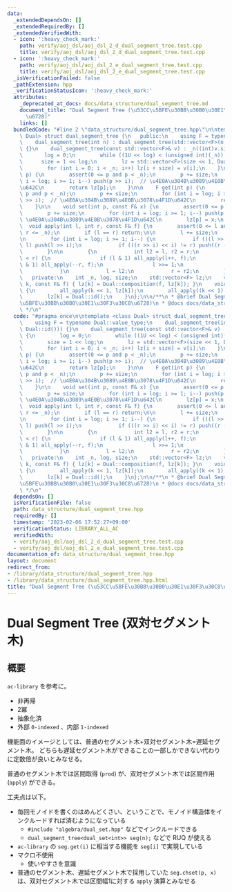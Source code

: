```yaml
---
data:
  _extendedDependsOn: []
  _extendedRequiredBy: []
  _extendedVerifiedWith:
  - icon: ':heavy_check_mark:'
    path: verify/aoj_dsl/aoj_dsl_2_d_dual_segment_tree.test.cpp
    title: verify/aoj_dsl/aoj_dsl_2_d_dual_segment_tree.test.cpp
  - icon: ':heavy_check_mark:'
    path: verify/aoj_dsl/aoj_dsl_2_e_dual_segment_tree.test.cpp
    title: verify/aoj_dsl/aoj_dsl_2_e_dual_segment_tree.test.cpp
  _isVerificationFailed: false
  _pathExtension: hpp
  _verificationStatusIcon: ':heavy_check_mark:'
  attributes:
    _deprecated_at_docs: docs/data_structure/dual_segment_tree.md
    document_title: "Dual Segment Tree (\u53CC\u5BFE\u30BB\u30B0\u30E1\u30F3\u30C8\
      \u6728)"
    links: []
  bundledCode: "#line 2 \"data_structure/dual_segment_tree.hpp\"\n\ntemplate <class\
    \ Dual> struct dual_segment_tree {\n   public:\n    using F = typename Dual::value_type;\n\
    \    dual_segment_tree(int n) : dual_segment_tree(std::vector<F>(n, Dual::id()))\
    \ {}\n    dual_segment_tree(const std::vector<F>& v) : _n((int)v.size()) {\n \
    \       log = 0;\n        while ((1U << log) < (unsigned int)(_n)) log++;\n  \
    \      size = 1 << log;\n        lz = std::vector<F>(size << 1, Dual::id());\n\
    \        for (int i = 0; i < _n; i++) lz[i + size] = v[i];\n    }\n\n    F operator[](int\
    \ p) {\n        assert(0 <= p and p < _n);\n        p += size;\n        for (int\
    \ i = log; i >= 1; i--) push(p >> i);  // \u4E0A\u304B\u3089\u4E0B\u3078\u4F1D\
    \u642C\n        return lz[p];\n    }\n\n    F get(int p) {\n        assert(0 <=\
    \ p and p < _n);\n        p += size;\n        for (int i = log; i >= 1; i--) push(p\
    \ >> i);  // \u4E0A\u304B\u3089\u4E0B\u3078\u4F1D\u642C\n        return lz[p];\n\
    \    }\n\n    void set(int p, const F& x) {\n        assert(0 <= p and p < _n);\n\
    \        p += size;\n        for (int i = log; i >= 1; i--) push(p >> i);  //\
    \ \u4E0A\u304B\u3089\u4E0B\u3078\u4F1D\u642C\n        lz[p] = x;\n    }\n\n  \
    \  void apply(int l, int r, const F& f) {\n        assert(0 <= l and l <= r and\
    \ r <= _n);\n        if (l == r) return;\n\n        l += size;\n        r += size;\n\
    \n        for (int i = log; i >= 1; i--) {\n            if (((l >> i) << i) !=\
    \ l) push(l >> i);\n            if (((r >> i) << i) != r) push((r - 1) >> i);\n\
    \        }\n\n        {\n            int l2 = l, r2 = r;\n            while (l\
    \ < r) {\n                if (l & 1) all_apply(l++, f);\n                if (r\
    \ & 1) all_apply(--r, f);\n                l >>= 1;\n                r >>= 1;\n\
    \            }\n            l = l2;\n            r = r2;\n        }\n    }\n\n\
    \   private:\n    int _n, log, size;\n    std::vector<F> lz;\n    void all_apply(int\
    \ k, const F& f) { lz[k] = Dual::composition(f, lz[k]); }\n    void push(int k)\
    \ {\n        all_apply(k << 1, lz[k]);\n        all_apply((k << 1) | 1, lz[k]);\n\
    \        lz[k] = Dual::id();\n    }\n};\n\n/**\n * @brief Dual Segment Tree (\u53CC\
    \u5BFE\u30BB\u30B0\u30E1\u30F3\u30C8\u6728)\n * @docs docs/data_structure/dual_segment_tree.md\n\
    \ */\n"
  code: "#pragma once\n\ntemplate <class Dual> struct dual_segment_tree {\n   public:\n\
    \    using F = typename Dual::value_type;\n    dual_segment_tree(int n) : dual_segment_tree(std::vector<F>(n,\
    \ Dual::id())) {}\n    dual_segment_tree(const std::vector<F>& v) : _n((int)v.size())\
    \ {\n        log = 0;\n        while ((1U << log) < (unsigned int)(_n)) log++;\n\
    \        size = 1 << log;\n        lz = std::vector<F>(size << 1, Dual::id());\n\
    \        for (int i = 0; i < _n; i++) lz[i + size] = v[i];\n    }\n\n    F operator[](int\
    \ p) {\n        assert(0 <= p and p < _n);\n        p += size;\n        for (int\
    \ i = log; i >= 1; i--) push(p >> i);  // \u4E0A\u304B\u3089\u4E0B\u3078\u4F1D\
    \u642C\n        return lz[p];\n    }\n\n    F get(int p) {\n        assert(0 <=\
    \ p and p < _n);\n        p += size;\n        for (int i = log; i >= 1; i--) push(p\
    \ >> i);  // \u4E0A\u304B\u3089\u4E0B\u3078\u4F1D\u642C\n        return lz[p];\n\
    \    }\n\n    void set(int p, const F& x) {\n        assert(0 <= p and p < _n);\n\
    \        p += size;\n        for (int i = log; i >= 1; i--) push(p >> i);  //\
    \ \u4E0A\u304B\u3089\u4E0B\u3078\u4F1D\u642C\n        lz[p] = x;\n    }\n\n  \
    \  void apply(int l, int r, const F& f) {\n        assert(0 <= l and l <= r and\
    \ r <= _n);\n        if (l == r) return;\n\n        l += size;\n        r += size;\n\
    \n        for (int i = log; i >= 1; i--) {\n            if (((l >> i) << i) !=\
    \ l) push(l >> i);\n            if (((r >> i) << i) != r) push((r - 1) >> i);\n\
    \        }\n\n        {\n            int l2 = l, r2 = r;\n            while (l\
    \ < r) {\n                if (l & 1) all_apply(l++, f);\n                if (r\
    \ & 1) all_apply(--r, f);\n                l >>= 1;\n                r >>= 1;\n\
    \            }\n            l = l2;\n            r = r2;\n        }\n    }\n\n\
    \   private:\n    int _n, log, size;\n    std::vector<F> lz;\n    void all_apply(int\
    \ k, const F& f) { lz[k] = Dual::composition(f, lz[k]); }\n    void push(int k)\
    \ {\n        all_apply(k << 1, lz[k]);\n        all_apply((k << 1) | 1, lz[k]);\n\
    \        lz[k] = Dual::id();\n    }\n};\n\n/**\n * @brief Dual Segment Tree (\u53CC\
    \u5BFE\u30BB\u30B0\u30E1\u30F3\u30C8\u6728)\n * @docs docs/data_structure/dual_segment_tree.md\n\
    \ */\n"
  dependsOn: []
  isVerificationFile: false
  path: data_structure/dual_segment_tree.hpp
  requiredBy: []
  timestamp: '2023-02-06 17:52:27+09:00'
  verificationStatus: LIBRARY_ALL_AC
  verifiedWith:
  - verify/aoj_dsl/aoj_dsl_2_d_dual_segment_tree.test.cpp
  - verify/aoj_dsl/aoj_dsl_2_e_dual_segment_tree.test.cpp
documentation_of: data_structure/dual_segment_tree.hpp
layout: document
redirect_from:
- /library/data_structure/dual_segment_tree.hpp
- /library/data_structure/dual_segment_tree.hpp.html
title: "Dual Segment Tree (\u53CC\u5BFE\u30BB\u30B0\u30E1\u30F3\u30C8\u6728)"
---
```

# Dual Segment Tree (双対セグメント木)

## 概要

`ac-library` を参考に。

- 非再帰
- 2冪
- 抽象化済
- 外部 `0-indexed` 、内部 `1-indexed`


機能面のイメージとしては、普通のセグメント木+双対セグメント木=遅延セグメント木。
どちらも遅延セグメント木ができることの一部しかできない代わりに定数倍が良いとみなせる。

普通のセグメント木では区間取得 (`prod`) が、双対セグメント木では区間作用 (`apply`) ができる。

工夫点は以下。

- 毎回モノイドを書くのはめんどくさい、ということで、モノイド構造体をインクルードすれば済むようになっている
    - `#include "algebra/dual_set.hpp"` などでインクルードできる
    - `dual_segment_tree<dual_set<int>> seg(n);` などで RUQ が使える
- `ac-library` の `seg.get(i)` に相当する機能を `seg[i]` で実現している
- マクロ不使用
    - 使いやすさを意識
- 普通のセグメント木、遅延セグメント木で採用していた `seg.chset(p, x)` は、双対セグメント木では区間幅1に対する `apply` 演算とみなせる
